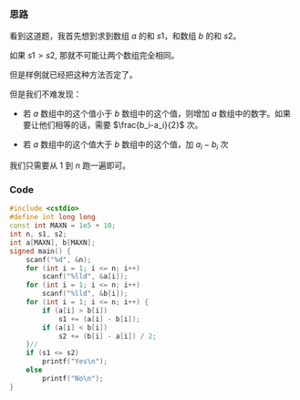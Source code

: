 ### 思路
看到这道题，我首先想到求到数组 $a$ 的和 $s1$，和数组 $b$ 的和 $s2$。

如果 $s1 > s2$, 那就不可能让两个数组完全相同。

但是样例就已经把这种方法否定了。

但是我们不难发现：
+ 若 $a$ 数组中的这个值小于 $b$ 数组中的这个值，则增加 $a$ 数组中的数字。如果要让他们相等的话，需要 $\frac{b_i-a_i}{2}$ 次。

+ 若 $a$ 数组中的这个值大于 $b$ 数组中的这个值，加 $a_i-b_i$ 次

我们只需要从 $1$ 到 $n$ 跑一遍即可。
### Code
```cpp
#include <cstdio>
#define int long long
const int MAXN = 1e5 + 10;
int n, s1, s2;
int a[MAXN], b[MAXN];
signed main() {
	scanf("%d", &n);
	for (int i = 1; i <= n; i++)
		scanf("%lld", &a[i]);
	for (int i = 1; i <= n; i++)
		scanf("%lld", &b[i]);
	for (int i = 1; i <= n; i++) {
		if (a[i] > b[i])
			s1 += (a[i] - b[i]);
		if (a[i] < b[i])
			s2 += (b[i] - a[i]) / 2;
	}//
	if (s1 <= s2)
		printf("Yes\n");
	else
		printf("No\n");
}
```